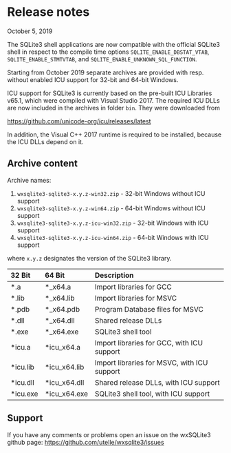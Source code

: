 # Release notes

October 5, 2019

The SQLite3 shell applications are now compatible with the official
SQLite3 shell in respect to the compile time options
`SQLITE_ENABLE_DBSTAT_VTAB`, `SQLITE_ENABLE_STMTVTAB`, and
`SQLITE_ENABLE_UNKNOWN_SQL_FUNCTION`.

Starting from October 2019 separate archives are provided with resp.
without enabled ICU support for 32-bit and 64-bit Windows.

ICU support for SQLite3 is currently based on the pre-built ICU
Libraries v65.1, which were compiled with Visual Studio 2017.
The required ICU DLLs are now included in the archives in folder `bin`.
They were downloaded from

https://github.com/unicode-org/icu/releases/latest

In addition, the Visual C++ 2017 runtime is required to be installed,
because the ICU DLLs depend on it.

## Archive content

Archive names:

1) `wxsqlite3-sqlite3-x.y.z-win32.zip` - 32-bit Windows without ICU support
2) `wxsqlite3-sqlite3-x.y.z-win64.zip` - 64-bit Windows without ICU support
3) `wxsqlite3-sqlite3-x.y.z-icu-win32.zip` - 32-bit Windows with ICU support
4) `wxsqlite3-sqlite3-x.y.z-icu-win64.zip` - 64-bit Windows with ICU support

where `x.y.z` designates the version of the SQLite3 library.

32 Bit   | 64 Bit       | Description
:------- | :----------- | :--------
*.a      | *_x64.a      | Import libraries for GCC
*.lib    | *_x64.lib    | Import libraries for MSVC
*.pdb    | *_x64.pdb    | Program Database files for MSVC
*.dll    | *_x64.dll    | Shared release DLLs
*.exe    | *_x64.exe    | SQLite3 shell tool
*icu.a   | *icu_x64.a   | Import libraries for GCC, with ICU support
*icu.lib | *icu_x64.lib | Import libraries for MSVC, with ICU support
*icu.dll | *icu_x64.dll | Shared release DLLs, with ICU support
*icu.exe | *icu_x64.exe | SQLite3 shell tool, with ICU support

## Support

If you have any comments or problems open an issue on the wxSQLite3 github page:
https://github.com/utelle/wxsqlite3/issues
